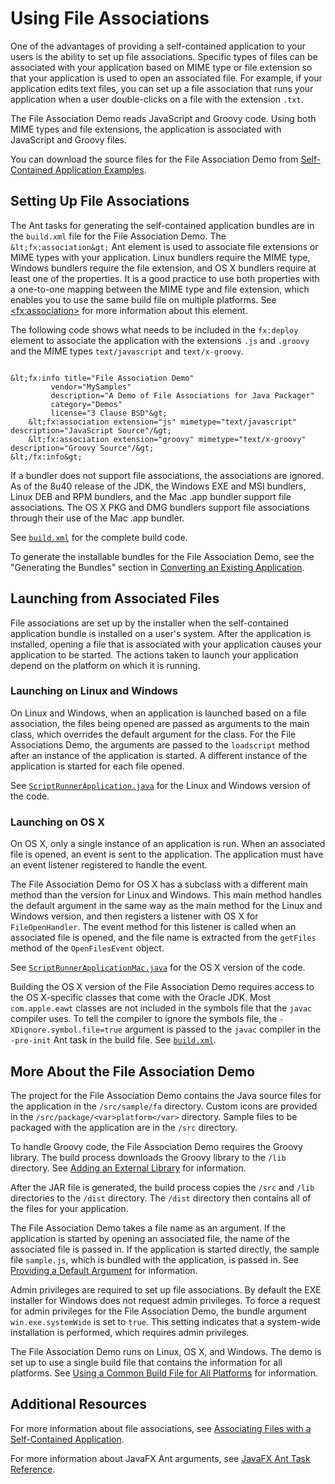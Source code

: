
# Using File Associations

One of the advantages of providing a self-contained application to your users is the ability to set up file associations. Specific types of files can be associated with your application based on MIME type or file extension so that your application is used to open an associated file. For example, if your application edits text files, you can set up a file association that runs your application when a user double-clicks on a file with the extension `.txt`.

The File Association Demo reads JavaScript and Groovy code. Using both MIME types and file extensions, the application is associated with JavaScript and Groovy files. 

You can download the source files for the File Association Demo from 
[Self-Contained Application Examples](../selfContainedApps/examplesIndex.html).

## Setting Up File Associations

The Ant tasks for generating the self-contained application bundles are in the `build.xml` file for the File Association Demo. The `&lt;fx:association&gt;` Ant element is used to associate file extensions or MIME types with your application. Linux bundlers require the MIME type, Windows bundlers require the file extension, and OS X bundlers require at least one of the properties. It is a good practice to use both properties with a one-to-one mapping between the MIME type and file extension, which enables you to use the same build file on multiple platforms. See 
[&lt;fx:association&gt;](https://docs.oracle.com/javase/8/docs/technotes/guides/deploy/javafx_ant_task_reference.html#JSDPG997) for more information about this element.

The following code shows what needs to be included in the `fx:deploy` element to associate the application with the extensions `.js` and `.groovy` and the MIME types `text/javascript` and `text/x-groovy`.

```

&lt;fx:info title="File Association Demo"
         vendor="MySamples"
         description="A Demo of File Associations for Java Packager"
         category="Demos"
         license="3 Clause BSD"&gt;
    &lt;fx:association extension="js" mimetype="text/javascript" description="JavaScript Source"/&gt;
    &lt;fx:association extension="groovy" mimetype="text/x-groovy" description="Groovy Source"/&gt;
&lt;/fx:info&gt;

```

If a bundler does not support file associations, the associations are ignored. As of the 8u40 release of the JDK, the Windows EXE and MSI bundlers, Linux DEB and RPM bundlers, and the Mac .app bundler support file associations. The OS X PKG and DMG bundlers support file associations through their use of the Mac .app bundler.

See 
[`build.xml`](examples/packager_FileAssociations/build.xml) for the complete build code.

To generate the installable bundles for the File Association Demo, see the "Generating the Bundles" section in 
[Converting an Existing Application](../selfContainedApps/converting.html).

## Launching from Associated Files

File associations are set up by the installer when the self-contained application bundle is installed on a user's system. After the application is installed, opening a file that is associated with your application causes your application to be started. The actions taken to launch your application depend on the platform on which it is running.

### Launching on Linux and Windows

On Linux and Windows, when an application is launched based on a file association, the files being opened are passed as arguments to the main class, which overrides the default argument for the class. For the File Associations Demo, the arguments are passed to the `loadscript` method after an instance of the application is started. A different instance of the application is started for each file opened.

See 
[`ScriptRunnerApplication.java`](examples/packager_FileAssociations/src/sample/fa/ScriptRunnerApplication.java) for the Linux and Windows version of the code.

### Launching on OS X

On OS X, only a single instance of an application is run. When an associated file is opened, an event is sent to the application. The application must have an event listener registered to handle the event.

The File Association Demo for OS X has a subclass with a different main method than the version for Linux and Windows. This main method handles the default argument in the same way as the main method for the Linux and Windows version, and then registers a listener with OS X for `FileOpenHandler`. The event method for this listener is called when an associated file is opened, and the file name is extracted from the `getFiles` method of the `OpenFilesEvent` object.

See 
[`ScriptRunnerApplicationMac.java`](examples/packager_FileAssociations/src/sample/fa/ScriptRunnerApplicationMac.java) for the OS X version of the code.

Building the OS X version of the File Association Demo requires access to the OS X-specific classes that come with the Oracle JDK. Most `com.apple.eawt` classes are not included in the symbols file that the `javac` compiler uses. To tell the compiler to ignore the symbols file, the `-XDignore.symbol.file=true` argument is passed to the `javac` compiler in the `-pre-init` Ant task in the build file. See 
[`build.xml`](examples/packager_FileAssociations/build.xml).

## More About the File Association Demo

The project for the File Association Demo contains the Java source files for the application in the `/src/sample/fa` directory. Custom icons are provided in the `/src/package/<var>platform</var>` directory. Sample files to be packaged with the application are in the `/src` directory.

To handle Groovy code, the File Association Demo requires the Groovy library. The build process downloads the Groovy library to the `/lib` directory. See 
[Adding an External Library](../selfContainedApps/addlibrary.html) for information.

After the JAR file is generated, the build process copies the `/src` and `/lib` directories to the `/dist` directory. The `/dist` directory then contains all of the files for your application.

The File Association Demo takes a file name as an argument. If the application is started by opening an associated file, the name of the associated file is passed in. If the application is started directly, the sample file  `sample.js`, which is bundled with the application, is passed in. See 
[Providing a Default Argument](../selfContainedApps/defaultarg.html) for information.

Admin privileges are required to set up file associations. By default the EXE installer for Windows does not request admin privileges. To force a request for admin privileges for the File Association Demo, the bundle argument `win.exe.systemWide` is set to `true`. This setting indicates that a system-wide installation is performed, which requires admin privileges. 

The File Association Demo runs on Linux, OS X, and Windows. The demo is set up to use a single build file that contains the information for all platforms. See 
[Using a Common Build File for All Platforms](../selfContainedApps/commonbuild.html) for information.

## Additional Resources

For more information about file associations, see 
[Associating Files with a Self-Contained Application](https://docs.oracle.com/javase/8/docs/technotes/guides/deploy/self-contained-packaging.html#JSDPG996).

For more information about JavaFX Ant arguments, see 
[JavaFX Ant Task Reference](https://docs.oracle.com/javase/8/docs/technotes/guides/deploy/javafx_ant_task_reference.html).
